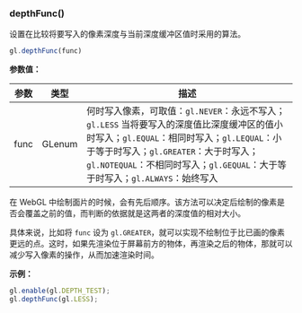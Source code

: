 ### depthFunc()

设置在比较将要写入的像素深度与当前深度缓冲区值时采用的算法。

```js
gl.depthFunc(func)
```

**参数值：**

|参数|类型|描述|
|-|-|-|
|func|GLenum|何时写入像素，可取值：`gl.NEVER`：永远不写入；`gl.LESS` 当将要写入的深度值比深度缓冲区的值小时写入；`gl.EQUAL`：相同时写入；`gl.LEQUAL`：小于等于时写入；`gl.GREATER`：大于时写入；`gl.NOTEQUAL`：不相同时写入；`gl.GEQUAL`：大于等于时写入；`gl.ALWAYS`：始终写入|

在 WebGL 中绘制面片的时候，会有先后顺序。该方法可以决定后绘制的像素是否会覆盖之前的值，而判断的依据就是这两者的深度值的相对大小。

具体来说，比如将 `func` 设为 `gl.GREATER`，就可以实现不绘制位于比已画的像素更远的点。这时，如果先渲染位于屏幕前方的物体，再渲染之后的物体，那就可以减少写入像素的操作，从而加速渲染时间。

**示例：**

```js
gl.enable(gl.DEPTH_TEST);
gl.depthFunc(gl.LESS);
```
